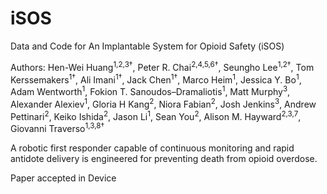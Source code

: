 # iSOS
Data and Code for An Implantable System for Opioid Safety (iSOS)

Authors: Hen-Wei Huang<sup>1,2,3†</sup>, Peter R. Chai<sup>2,4,5,6†</sup>, Seungho Lee<sup>1,2†</sup>, Tom Kerssemakers<sup>1†</sup>, Ali Imani<sup>1†</sup>, Jack Chen<sup>1†</sup>, Marco Heim<sup>1</sup>, Jessica Y. Bo<sup>1</sup>, Adam Wentworth<sup>1</sup>, Fokion T. Sanoudos–Dramaliotis<sup>1</sup>, Matt Murphy<sup>3</sup>, Alexander Alexiev<sup>1</sup>, Gloria H Kang<sup>2</sup>, Niora Fabian<sup>2</sup>, Josh Jenkins<sup>3</sup>, Andrew Pettinari<sup>2</sup>, Keiko Ishida<sup>2</sup>, Jason Li<sup>1</sup>, Sean You<sup>2</sup>, Alison M. Hayward<sup>2,3,7</sup>, Giovanni Traverso<sup>1,3,8†</sup>

A robotic first responder capable of continuous monitoring and rapid antidote delivery is engineered for preventing death from opioid overdose.

Paper accepted in Device

